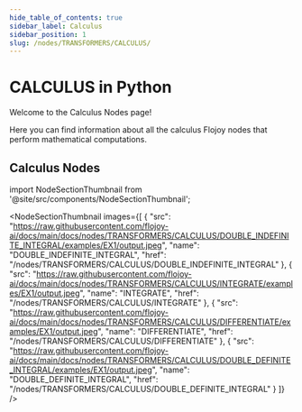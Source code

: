 ```yaml
---
hide_table_of_contents: true
sidebar_label: Calculus
sidebar_position: 1
slug: /nodes/TRANSFORMERS/CALCULUS/
---
```


# CALCULUS in Python

Welcome to the Calculus Nodes page!

Here you can find information about all the calculus Flojoy nodes that perform mathematical computations.

## Calculus Nodes


<!-- Custom component -->

import NodeSectionThumbnail from '@site/src/components/NodeSectionThumbnail';

<NodeSectionThumbnail images={[
   {
      "src": "https://raw.githubusercontent.com/flojoy-ai/docs/main/docs/nodes/TRANSFORMERS/CALCULUS/DOUBLE_INDEFINITE_INTEGRAL/examples/EX1/output.jpeg",
      "name": "DOUBLE_INDEFINITE_INTEGRAL",
      "href": "/nodes/TRANSFORMERS/CALCULUS/DOUBLE_INDEFINITE_INTEGRAL"
   },
   {
      "src": "https://raw.githubusercontent.com/flojoy-ai/docs/main/docs/nodes/TRANSFORMERS/CALCULUS/INTEGRATE/examples/EX1/output.jpeg",
      "name": "INTEGRATE",
      "href": "/nodes/TRANSFORMERS/CALCULUS/INTEGRATE"
   },
   {
      "src": "https://raw.githubusercontent.com/flojoy-ai/docs/main/docs/nodes/TRANSFORMERS/CALCULUS/DIFFERENTIATE/examples/EX1/output.jpeg",
      "name": "DIFFERENTIATE",
      "href": "/nodes/TRANSFORMERS/CALCULUS/DIFFERENTIATE"
   },
   {
      "src": "https://raw.githubusercontent.com/flojoy-ai/docs/main/docs/nodes/TRANSFORMERS/CALCULUS/DOUBLE_DEFINITE_INTEGRAL/examples/EX1/output.jpeg",
      "name": "DOUBLE_DEFINITE_INTEGRAL",
      "href": "/nodes/TRANSFORMERS/CALCULUS/DOUBLE_DEFINITE_INTEGRAL"
   }
]} />
